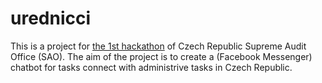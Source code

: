 # urednicci

This is a project for [the 1st hackathon](https://www.nku.cz/hackathon/) of Czech Republic Supreme Audit Office (SAO). The aim of the project is to create a (Facebook Messenger) chatbot for tasks connect with administrive tasks in Czech Republic.
